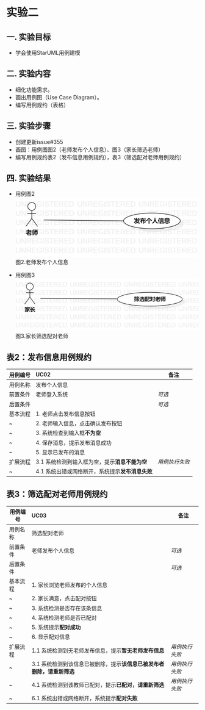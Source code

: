 # 实验二

## 一. 实验目标

- 学会使用StarUML用例建模

## 二. 实验内容

- 细化功能需求。
- 画出用例图（Use Case Diagram）。
- 编写用例规约（表格）

## 三. 实验步骤

- 创建更新issue#355
- 画图：用例图图2（老师发布个人信息）、图3（家长筛选老师）
- 编写用例规约表2（发布信息用例规约），表3（筛选配对老师用例规约）
        
## 四. 实验结果

- 用例图2
![用例2](./LAB02.UseCaseDiagram2.jpg)  
图2.老师发布个人信息

- 用例图3
![用例3](./LAB02.UseCaseDiagram3.jpg)  
图3.家长筛选配对老师

## 表2：发布信息用例规约
用例编号  | UC02 | 备注 
-|:-|-  
用例名称  | 发布个人信息  |  
前置条件  | 老师登入系统  | *可选*  
后置条件  |   | *可选*  
基本流程  | 1. 老师点击发布信息按钮  |  
~| 2. 老师输入信息，点击确认发布按钮  |
~| 3. 系统检查到输入框**不为空**  |
~| 4. 保存消息，提示发布消息成功  |
~| 5. 显示已发布的消息  |
扩展流程  | 3.1 系统检测到输入框为空，提示**消息不能为空**  | *用例执行失败*  
~| 4.1 系统出错或网络断开，系统提示**发布消息失败** |


## 表3：筛选配对老师用例规约
用例编号  | UC03 | 备注 
-|:-|-  
用例名称  | 筛选配对老师  |  
前置条件  | 老师发布个人信息  | *可选*  
后置条件  |  | *可选*  
基本流程  | 1. 家长浏览老师发布的个人信息  |  
~| 2. 家长满意，点击配对按钮  |
~| 3. 系统检测是否存在该条信息  |
~| 4. 系统检测老师是否已配对  |
~| 5. 系统提示**配对成功**  |
~| 6. 显示配对信息  |
扩展流程  | 1.1 系统检测到无老师发布信息，提示**暂无老师发布信息**  | *用例执行失败*  
~| 3.1 系统检测到该信息已被删除，提示**该信息已被发布者删除，请重新筛选** | *用例执行失败* 
~| 4.1 系统检测到该教师已配对，提示**已配对，请重新筛选** | *用例执行失败* 
~| 6.1 系统出错或网络断开，系统提示**配对失败** |

